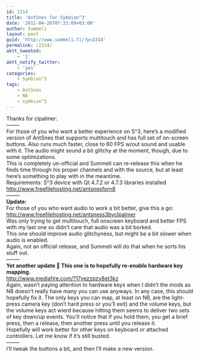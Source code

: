 ```yaml
---
id: 2314
title: 'AntSnes for Symbian^3'
date: '2011-04-26T07:33:09+03:00'
author: Summeli
layout: post
guid: 'http://www.summeli.fi/?p=2314'
permalink: /2314/
aktt_tweeted:
    - '1'
aktt_notify_twitter:
    - 'yes'
categories:
    - Symbian^3
tags:
    - AntSnes
    - N8
    - symbian^3
---
```


Thanks for clpalmer:  
——–  
For those of you who want a better experience on S^3, here’s a modified version of AntSnes that supports multitouch and has full set of on-screen buttons. Also runs much faster, close to 60 FPS w/out sound and usable with it. The audio might sound a bit glitchy at the moment, though, due to some optimizations.  
This is completely un-official and Summeli can re-release this when he finds time through his proper channels and with the source, but at least here’s something to play with in the meantime.  
Requirements: S^3 device with Qt 4.7.2 or 4.7.3 libraries installed  
<http://www.freefilehosting.net/antsnesforn8>  
——–  
**Update:**  
For those of you who want audio to work a bit better, give this a go:  
<http://www.freefilehosting.net/antsness3byclpalmer>  
Was only trying to get multitouch, full onscreen keyboard and better FPS with my last one so didn’t care that audio was a bit borked.  
This one should improve audio glitchyness, but might be a bit slower when audio is enabled.  
Again, not an official release, and Summeli will do that when he sorts his stuff out.  
——–  
**Yet another update 🙂 This one is to hopefully re-enable hardware key mapping.**  
<http://www.mediafire.com/?17yezzpzv8et3kz>  
Again, wasn’t paying attention to hardware keys when I didn’t the mods as N8 doesn’t really have many you can use anyways. In any case, this should hopefully fix it. The only keys you can map, at least on N8, are the light-press camera key (don’t hard press or you’ll exit) and the volume keys, but the volume keys act wierd because hitting them seems to deliver two sets of key down/up events. You’ll notice that if you hold them, you get a brief press, then a release, then another press until you release it.  
Hopefully will work better for other keys on keyboard or attached controllers. Let me know if it’s still busted.  
——–  
I’ll tweak the buttons a bit, and then I’ll make a new version.